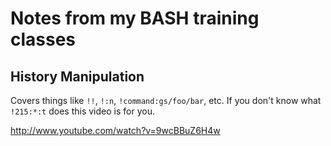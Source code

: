 # Notes from my BASH training classes

## History Manipulation

Covers things like `!!`, `!:n`, `!command:gs/foo/bar`, etc. If you don't know what `!215:*:t` does this video is for you.

http://www.youtube.com/watch?v=9wcBBuZ6H4w
